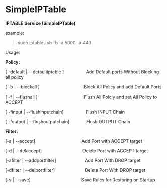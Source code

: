 # SimpleIPTable
**IPTABLE Service (SimpleIPTable)**

example: 
> sudo iptables.sh -b -a 5000 -a 443


Usage:


**Policy:**

[ -default | --defaultiptable ]&emsp;&emsp;&emsp;&emsp;&emsp;Add Default ports Without Blocking all policy

[ -b | --blockall ]&emsp;&emsp;&emsp;&emsp;&emsp;&emsp;&emsp;&emsp;&emsp;&emsp;Block All Policy and add Default Ports

[  -f | --flushall ]&emsp;&emsp;&emsp;&emsp;&emsp;&emsp;&emsp;&emsp;&emsp;&emsp;&ensp;Flush All Polciy and set All Policy to ACCEPT

[ -finput | --flushinputchain]&emsp;&emsp;&emsp;&emsp;&emsp;Flush INPUT Chain

[ -foutput | --flushoutputchain]&emsp;&emsp;&emsp;&nbsp;&ensp;Flush OUTPUT Chain


**Filter:**

[-a | --accept]&emsp;&emsp;&emsp;&emsp;&emsp;&emsp;&emsp;&emsp;&emsp;&ensp;&ensp;&nbsp;&nbsp;Add Port with ACCEPT target

[-d | --delaccept]&emsp;&emsp;&emsp;&emsp;&emsp;&emsp;&emsp;&emsp;&emsp;&nbsp;Delete Port with ACCEPT target

[-afilter | --addportfilter]&emsp;&emsp;&ensp;&emsp;&emsp;&emsp;&ensp;&ensp;Add Port With DROP target

[-dfilter | --delportfilter]&emsp;&emsp;&ensp;&emsp;&emsp;&emsp;&ensp;&ensp;&nbsp;Delete Port With DROP target

[-s | --save]&emsp;&emsp;&emsp;&emsp;&emsp;&emsp;&emsp;&emsp;&emsp;&emsp;&ensp;&nbsp;&ensp;&nbsp;Save Rules for Restoring on Startup

